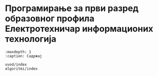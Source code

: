 # Програмирање за први разред образовног профила Електротехничар информационих технологија

```{toctree}
:maxdepth: 1
:caption: Садржај

uvod/index
algoritmi/index
```
